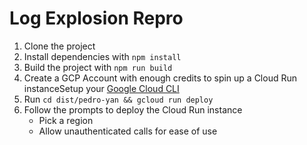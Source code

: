 # Log Explosion Repro
1. Clone the project
2. Install dependencies with `npm install`
3. Build the project with `npm run build`
4. Create a GCP Account with enough credits to spin up a Cloud Run instanceSetup your [Google Cloud CLI](https://cloud.google.com/run/docs/quickstarts/build-and-deploy/deploy-nodejs-service)
5. Run `cd dist/pedro-yan && gcloud run deploy`
6. Follow the prompts to deploy the Cloud Run instance
   - Pick a region
   - Allow unauthenticated calls for ease of use
